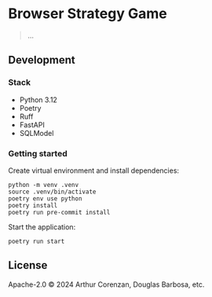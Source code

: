# Browser Strategy Game

> ...

## Development

### Stack

- Python 3.12
- Poetry
- Ruff
- FastAPI
- SQLModel

### Getting started

Create virtual environment and install dependencies:

```shell
python -m venv .venv
source .venv/bin/activate
poetry env use python
poetry install
poetry run pre-commit install
```

Start the application:

```shell
poetry run start
```

## License

Apache-2.0 ©️ 2024 Arthur Corenzan, Douglas Barbosa, etc.
